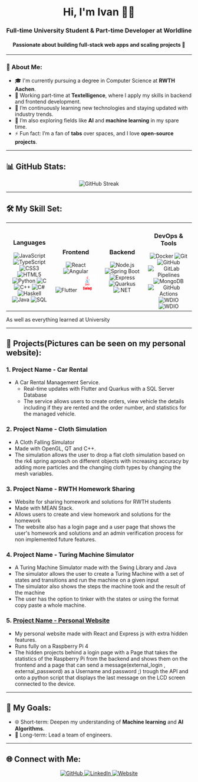 <div align="center">
</div>

<h1 align="center">Hi, I'm Ivan 👨‍💻</h1>
<h3 align="center">Full-time University Student & Part-time Developer at Worldline</h3>
<h4 align="center">Passionate about building full-stack web apps and scaling projects 🚀</h4>

---

### 🚀 About Me:
- 🎓 I'm currently pursuing a degree in Computer Science at **RWTH Aachen**.
- 💼 Working part-time at **Textelligence**, where I apply my skills in backend and frontend development.
- 🌱 I’m continuously learning new technologies and staying updated with industry trends.
- 🧠 I’m also exploring fields like **AI** and **machine learning** in my spare time.
- ⚡ Fun fact: I’m a fan of **tabs** over spaces, and I love **open-source projects**.

---

## 📊 GitHub Stats:

<div align="center">
  <img src="https://github-readme-streak-stats.herokuapp.com/?user=lucatotem&theme=tokyonight&hide_border=true" alt="GitHub Streak" />
</div>

---

## 🛠️ My Skill Set:

<table align="center">
  <tr>
    <td align="center" width="25%">
      <h3>Languages</h3>
      <img src="https://img.icons8.com/color/48/000000/javascript.png" alt="JavaScript" />
      <img src="https://img.icons8.com/color/48/000000/typescript.png" alt="TypeScript" />
      <img src="https://img.icons8.com/color/48/000000/css3.png" alt="CSS3" />
      <img src="https://img.icons8.com/color/48/000000/html-5.png" alt="HTML5" />
      <img src="https://img.icons8.com/color/48/000000/python.png" alt="Python" />
      <img src="https://img.icons8.com/color/48/000000/c-programming.png" alt="C" />
      <img src="https://img.icons8.com/color/48/000000/c-plus-plus-logo.png" alt="C++" />
      <img src="https://img.icons8.com/color/48/000000/c-sharp-logo.png" alt="C#" />
      <img src="https://img.icons8.com/color/48/000000/haskell.png" alt="Haskell" />
      <img src="https://img.icons8.com/color/48/000000/java-coffee-cup-logo.png" alt="Java" />
      <img src="https://img.icons8.com/color/48/000000/database.png" alt="SQL" />
    </td>
    <td align="center" width="25%">
      <h3>Frontend</h3>
      <img src="https://img.icons8.com/color/48/000000/react-native.png" alt="React" />
      <img src="https://img.icons8.com/color/48/000000/angularjs.png" alt="Angular" />
      <img src="https://img.icons8.com/color/48/000000/flutter.png" alt="Flutter" />
      <img src="https://raw.githubusercontent.com/kmajhi/java-swing/main/java%20swing.png" alt="Java Swing" width="48" height="48"/>
    </td>
    <td align="center" width="25%">
      <h3>Backend</h3>
      <img src="https://img.icons8.com/color/48/000000/nodejs.png" alt="Node.js" />
      <img src="https://img.icons8.com/color/48/000000/spring-logo.png" alt="Spring Boot" />
      <img src="https://img.icons8.com/?size=512&id=kg46nzoJrmTR&format=png" alt="Express" width="48" height="48" />
      <img src="https://blog.doubleslash.de/wp-content/uploads/2021/11/Quarkus_logo.png" alt="Quarkus" width="48" height="48"/>
      <img src="https://upload.wikimedia.org/wikipedia/commons/7/7d/Microsoft_.NET_logo.svg" alt=".NET" width="48" height="48"/>
    </td>
    <td align="center" width="25%">
      <h3>DevOps & Tools</h3>
      <img src="https://img.icons8.com/color/48/000000/docker.png" alt="Docker" />
      <img src="https://img.icons8.com/color/48/000000/git.png" alt="Git" />
      <img src="https://img.icons8.com/color/48/000000/github.png" alt="GitHub" />
      <img src="https://img.icons8.com/color/48/000000/gitlab.png" alt="GitLab Pipelines" />
      <img src="https://img.icons8.com/color/48/000000/mongodb.png" alt="MongoDB" />
      <img src="https://avatars.githubusercontent.com/u/44036562?s=280&v=4" alt="GitHub Actions" width="48" height="48"/>
      <img src="https://webdriver.io/img/logo-webdriver-io.png" alt="WDIO" width="48" height="48"/>      
      <img src="https://raw.githubusercontent.com/langchain-ai/.github/main/profile/logo-dark.svg#gh-light-mode-only" alt="WDIO" width="48" height="48"/>      
    </td>
  </tr>
</table>

As well as everything learned at University

---

## 📂 Projects(Pictures can be seen on my personal website):

### 1. Project Name - Car Rental
- A Car Rental Management Service. 
  - Real-time updates with Flutter and Quarkus with a SQL Server Database
  - The service allows users to create orders, view vehicle the details including if they are rented and the order number, and statistics for the managed vehicle.
  
### 2. Project Name - Cloth Simulation
- A Cloth Falling Simulator 
- Made with OpenGL, QT and C++.
- The simulation allows the user to drop a flat cloth simulation based on the rk4 spring aproach on different objects with increasing accuracy by adding more particles and the changing cloth types by changing the mesh variables.

### 3. Project Name - RWTH Homework Sharing
- Website for sharing homework and solutions for RWTH students
- Made with MEAN Stack. 
- Allows users to create and view homework and solutions for the homework
- The website also has a login page and a user page that shows the user's homework and solutions and an admin verification process for non implemented future features.

### 4. Project Name - Turing Machine Simulator
- A Turing Machine Simulator made with the Swing Library and Java
- The simulator allows the user to create a Turing Machine with a set of states and transitions and run the machine on a given input
- The simulator also shows the steps the machine took and the result of the machine
- The user has the option to tinker with the states or using the format copy paste a whole machine.

### 5. [Project Name - Personal Website](https://last.ivanraytchinov.us/projects)
- My personal website made with React and Express js with extra hidden features.
- Runs fully on a Raspberry Pi 4
- The hidden projects behind a login page with a Page that takes the statistics of the Raspberry Pi from the backend and shows them on the frontend and a page that can send a message(external_login , external_password) as a Username and password ;) trough the API and onto a python script that displays the last message on the LCD screen connected to the device.

---

## 🎯 My Goals:

- 🌐 Short-term: Deepen my understanding of **Machine learning** and **AI Algorithms**.
- 🚀 Long-term: Lead a team of engineers.

---

## 🌐 Connect with Me:

<div align="center">
  <a href="https://github.com/lucatotem" target="_blank">
    <img src="https://img.shields.io/badge/github-%2324292e.svg?&style=for-the-badge&logo=github&logoColor=white" alt="GitHub" />
  </a>
  <a href="https://www.linkedin.com/in/ivan-raytchinov-a80b95274/" target="_blank">
    <img src="https://img.shields.io/badge/linkedin-%231E77B5.svg?&style=for-the-badge&logo=linkedin&logoColor=white" alt="LinkedIn" />
  </a>
  <a href="https://last.ivanraytchinov.us" target="_blank">
  <img src="https://img.shields.io/badge/website-%23FF7139.svg?&style=for-the-badge&logo=google-chrome&logoColor=white" alt="Website" />
</a>
</div>
